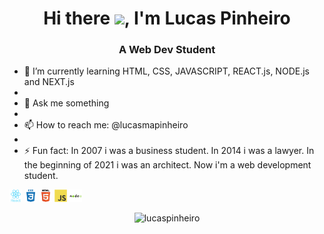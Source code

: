 
<h1 align="center">Hi there <img src="https://raw.githubusercontent.com/kaueMarques/kaueMarques/master/hi.gif" width="30px">, I'm Lucas Pinheiro</h1>
<h3 align="center">A Web Dev Student</h3>

- 🌱 I’m currently learning HTML, CSS, JAVASCRIPT, REACT.js, NODE.js and NEXT.js
- 
- 💬 Ask me something
- 
- 📫 How to reach me: @lucasmapinheiro
- 
- ⚡ Fun fact: In 2007 i was a business student. In 2014 i was a lawyer. In the beginning of 2021 i was an architect. Now i'm a web development student.

<p align="left">
<img src="https://raw.githubusercontent.com/devicons/devicon/master/icons/react/react-original-wordmark.svg" alt="react" width="20" height="20"/>
<img src="https://raw.githubusercontent.com/devicons/devicon/master/icons/css3/css3-plain-wordmark.svg" alt="css3"  width="20" height="20"/>
<img src="https://raw.githubusercontent.com/devicons/devicon/master/icons/html5/html5-original-wordmark.svg" alt="html5"  width="20" height="20"/>
<img src="https://raw.githubusercontent.com/devicons/devicon/master/icons/javascript/javascript-original.svg" alt="javascript" width="20" height="20"/>
<img src="https://raw.githubusercontent.com/devicons/devicon/master/icons/nodejs/nodejs-original-wordmark.svg" alt="nodejs" width="20" height="20"/></p><p align="center">
<img src="https://github-readme-stats.vercel.app/api?username=lucasmapinheiro&show_icons=true" alt="lucaspinheiro"/> 
</p>
